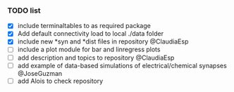 ### TODO list 


- [x] include terminaltables to as required package
- [x] Add default connectivity load to local ./data folder 
- [x] include new \*syn and \*dist files in repository @ClaudiaEsp
- [ ] include a plot module for bar and linregress plots 
- [ ] add description and topics to repository @ClaudiaEsp
- [ ] add example of data-based simulations of electrical/chemical synapses @JoseGuzman
- [ ] add Alois to check repository